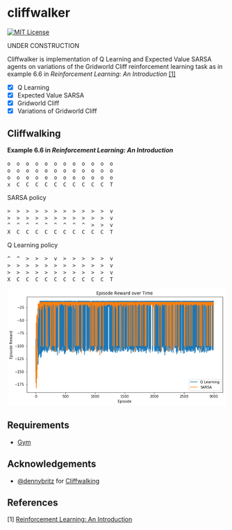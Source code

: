 cliffwalker
=======
[![MIT License](https://img.shields.io/badge/license-MIT-blue.svg)](LICENSE.md)

UNDER CONSTRUCTION

Cliffwalker is implementation of Q Learning and Expected Value SARSA agents on variations of the Gridworld Cliff reinforcement learning task as in example 6.6 in *Reinforcement Learning: An Introduction* [[1]](#references)

- [x] Q Learning
- [x] Expected Value SARSA
- [x] Gridworld Cliff
- [x] Variations of Gridworld Cliff

Cliffwalking
------------
**Example 6.6 in _Reinforcement Learning: An Introduction_**
```
o  o  o  o  o  o  o  o  o  o  o  o
o  o  o  o  o  o  o  o  o  o  o  o
o  o  o  o  o  o  o  o  o  o  o  o
x  C  C  C  C  C  C  C  C  C  C  T
```

SARSA policy
```
>  >  >  >  >  >  >  >  >  >  >  v
>  >  >  >  >  >  >  >  >  >  >  v
^  ^  ^  ^  ^  ^  ^  ^  ^  >  >  v
X  C  C  C  C  C  C  C  C  C  C  T
```

Q Learning policy
```
^  ^  >  >  >  v  >  >  >  >  >  v
>  >  >  >  >  >  >  >  >  >  >  v
>  >  >  >  >  >  >  >  >  >  >  v
X  C  C  C  C  C  C  C  C  C  C  T
```
![Cliffwalking rewards](./examples/cliffwalking.png "Cliffwalking rewards")

Requirements
------------

- [Gym](https://gym.openai.com/)

Acknowledgements
----------------

- [@dennybritz](https://github.com/dennybritz) for [Cliffwalking](https://github.com/dennybritz/reinforcement-learning/blob/master/lib/envs/cliff_walking.py)

References
----------


[1] [Reinforcement Learning: An Introduction](http://www.incompleteideas.net/sutton/book/ebook/the-book.html)